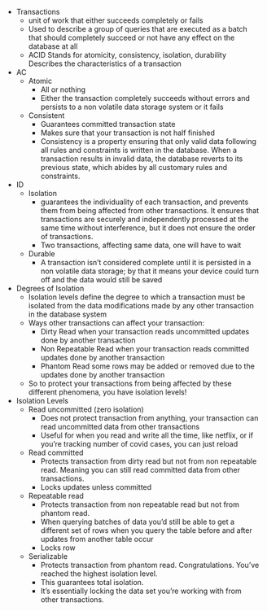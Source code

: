 * Transactions
    * unit of work that either succeeds completely or fails
    *  Used to describe a group of queries that are executed as a batch that should completely succeed or not have any effect on the database at all
    *  ACID Stands for atomicity, consistency, isolation, durability Describes the characteristics of a transaction
* AC
    * Atomic 
        * All or nothing 
        * Either the transaction completely succeeds without errors and persists to a non volatile data storage system or it fails
    * Consistent 
        * Guarantees committed transaction state 
        * Makes sure that your transaction is not half finished
        * Consistency is a property ensuring that only valid data following all rules and constraints is written in the database. When a transaction results in invalid data, the database reverts to its previous state, which abides by all customary rules and constraints.
* ID
    * Isolation	 
        * guarantees the individuality of each transaction, and prevents them from being affected from other transactions. It ensures that transactions are securely and independently processed at the same time without interference, but it does not ensure the order of transactions. 
        * Two transactions, affecting same data, one will have to wait 
    * Durable 
        * A transaction isn’t considered complete until it is persisted in a non volatile data storage; by that it means your device could turn off and the data would still be saved
* Degrees of Isolation
    * Isolation levels define the degree to which a transaction must be isolated from the data modifications made by any other transaction in the database system 
    * Ways other transactions can affect your transaction: 
        * Dirty Read when your transaction reads uncommitted updates done by another transaction 
        * Non Repeatable Read when your transaction reads committed updates done by another transaction
        *  Phantom Read some rows may be added or removed due to the updates done by another transaction  
    * So to protect your transactions from being affected by these different phenomena, you have isolation levels!
* Isolation Levels
    * Read uncommitted (zero isolation)
        *  Does not protect transaction from anything, your transaction can read uncommitted data from other transactions
        *  Useful for when you read and write all the time, like netflix, or if you’re tracking number of covid cases, you can just reload 
    * Read committed 
        * Protects transaction from dirty read but not from non repeatable read. Meaning you can still read committed data from other transactions. 
        * Locks updates unless committed
    * Repeatable read 
        *  Protects transaction from non repeatable read but not from phantom read.  
        * When querying batches of data you’d still be able to get a different set of rows when you query the table before and after updates from another table occur 
        * Locks row  
    * Serializable 
        * Protects transaction from phantom read. Congratulations. You’ve reached the highest isolation level.  
        * This guarantees total isolation. 
        * It’s essentially locking the data set you’re working with from other transactions.